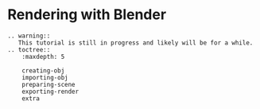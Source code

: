 <!---
title: Blender
path: /buildtheearth/rendering/blender
version: 1.0.0
authors:
    - @VapoR
--->
Rendering with Blender
==================================================
```eval_rst
.. warning::
   This tutorial is still in progress and likely will be for a while.
.. toctree::
    :maxdepth: 5

    creating-obj
    importing-obj
    preparing-scene
    exporting-render
    extra
```
